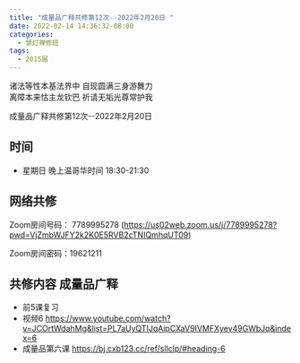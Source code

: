 ```yaml
---
title: "成量品广释共修第12次--2022年2月20日 "
date: 2022-02-14 14:36:32-08:00
categories:
  - 慧灯禅修班
tags:
  - 2015届
---
```

诸法等性本基法界中  自现圆满三身游舞力  
离障本来怙主龙钦巴  祈请无垢光尊常护我  

成量品广释共修第12次--2022年2月20日  

## 时间

- 星期日 晚上温哥华时间 18:30-21:30    

## 网络共修  

Zoom房间号码： 7789995278 (<https://us02web.zoom.us/j/7789995278?pwd=VjZmbWJFY2k2K0E5RVB2cTNIQmhqUT09>)

Zoom房间密码：19621211       

## 共修内容  成量品广释

- 前5课复习
- 视频6 <https://www.youtube.com/watch?v=JCOrtWdahMg&list=PL7aUyQTIJqAipCXaV9IVMFXyev49GWbJq&index=6>
- 成量品第六课 <https://bj.cxb123.cc/ref/sllclp/#heading-6>